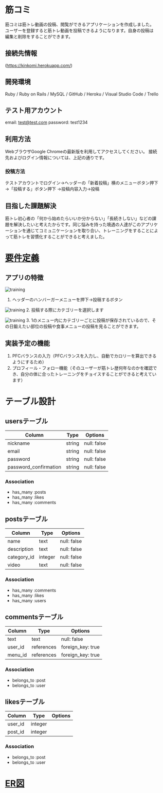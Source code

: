 # 筋コミ

筋コミは筋トレ動画の投稿、閲覧ができるアプリケーションを作成しました。
ユーザーを登録すると筋トレ動画を投稿できるようになります。自身の投稿は
編集と削除をすることができます。

## 接続先情報

(https://kinkomi.herokuapp.com/)

## 開発環境

Ruby / Ruby on Rails / MySQL / GitHub / Heroku / Visual Studio Code / Trello

## テスト用アカウント

email: test@test.com
password: test1234

## 利用方法

WebブラウザGoogle Chromeの最新版を利用してアクセスしてください。
接続先およびログイン情報については、上記の通りです。

### 投稿方法

テストアカウントでログイン→ヘッダーの「新着投稿」横のメニューボタン押下→「投稿する」ボタン押下
→投稿内容入力→投稿

## 目指した課題解決

筋トレ初心者の「何から始めたらいいか分からない」「長続きしない」などの課題を解決したいと考えたからです。同じ悩みを持った境遇の人達がこのアプリケーションを通じてコミュニケーションを取り合い、トレーニングをすることによって筋トレを習慣化することができると考えました。

# [要件定義](https://docs.google.com/spreadsheets/d/1hXcy_4E3Z2YypzKF_VYKTmtZ6fKb6eT9wE5SRJv3sI4/edit?usp=sharing)

## アプリの特徴

![training](https://i.gyazo.com/956ebc12793b92597f4ebcc8cf90bed5.jpg)
1. ヘッダーのハンバーガーメニューを押下→投稿するボタン

![training](https://i.gyazo.com/62b944d4862fcdf4b09405f2db1c6269.png)
2. 投稿する際にカテゴリーを選択します

![training](https://i.gyazo.com/2778dd65a720958f086fd7dae7c3cbae.png)
3. 1のメニュー内にカテゴリーごとに投稿が保存されているので、その日鍛えたい部位の投稿や食事メニューの投稿を見ることができます。

## 実装予定の機能

1. PFCバランスの入力（PFCバランスを入力し、自動でカロリーを算出できるようにするため）
2. プロフィール・フォロー機能（そのユーザーが筋トレ歴何年なのかを確認でき、自分の体に合ったトレーニングをチョイスすることができると考えています）


# テーブル設計

## usersテーブル

| Column                | Type   | Options     |
| --------------------- | ------ | ----------- |
| nickname              | string | null: false |
| email                 | string | null: false |
| password              | string | null: false |
| password_confirmation | string | null: false |

### Association

- has_many :posts
- has_many :likes
- has_many :comments

## postsテーブル

| Column  | Type | Options     |
| ------- | ---- | ----------- |
| name    | text | null: false |
| description | text | null: false |
| category_id | integer | null: false |
| video   | text | null: false |

### Association

- has_many :comments
- has_many :likes
- has_many :users

## commentsテーブル

| Column  | Type | Options     |
| ------- | ---- | ----------- |
| text    | text | null: false |
| user_id | references | foreign_key: true |
| menu_id | references | foreign_key: true |

### Association

- belongs_to :post
- belongs_to :user

## likesテーブル

| Column  | Type | Options     |
| ------- | ---- | ----------- |
| user_id | integer |          |
| post_id | integer |          |

### Association

- belongs_to :post
- belongs_to :user


# [ER図](https://drive.google.com/file/d/1PgJF4qmbfMJnBsp96xo6_IBshyWK8fhz/view?usp=sharing)


